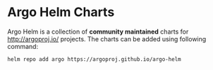 # Argo Helm Charts

Argo Helm is a collection of **community maintained** charts for http://argoproj.io/ projects. The charts can be added using following command:

```
helm repo add argo https://argoproj.github.io/argo-helm
```
